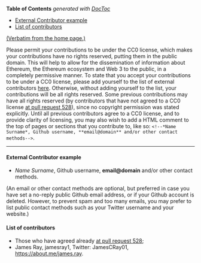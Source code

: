 <!-- START doctoc generated TOC please keep comment here to allow auto update -->
<!-- DON'T EDIT THIS SECTION, INSTEAD RE-RUN doctoc TO UPDATE -->
**Table of Contents**  *generated with [DocToc](https://github.com/thlorenz/doctoc)*

- [External Contributor example](#external-contributor-example)
- [List of contributors](#list-of-contributors)

<!-- END doctoc generated TOC please keep comment here to allow auto update -->

[(Verbatim from the home page.)](https://github.com/ethereum/wiki/wiki#license-and-contributor-license-agreement)

Please permit your contributions to be under the CC0 license,  which makes your contributions have no rights reserved, putting them in the public domain. This will help to allow for the dissemination of information about Ethereum, the Ethereum ecosystem and Web 3 to the public, in a completely permissive manner. To state that you accept your contributions to be under a CC0 license, please add yourself to the list of external contributors [here](https://github.com/ethereum/wiki/wiki/CC0-license#list-of-contributors). Otherwise, without adding yourself to the list, your contributions will be all rights reserved. Some previous contributions may have all rights reserved (by contributors that have not agreed to a CC0 license [at pull request 528](https://github.com/ethereum/wiki/pull/528)), since no copyright permission was stated explicitly. Until all previous contributors agree to a CC0 license, and to provide clarity of licensing, you may also wish to add a HTML comment to the top of pages or sections that you contribute to, like so: `<!--*Name Surname*, Github username, **email@domain** and/or other contact methods-->`. 

***
#### External Contributor example
- *Name Surname*, Github username, **email@domain** and/or other contact methods. 

(An email or other contact methods are optional, but preferred in case you have set a no-reply public Github email address, or if your Github account is deleted. However, to prevent spam and too many emails, you may prefer to list public contact methods such as your Twitter username and your website.)

#### List of contributors

- Those who have agreed already [at pull request 528](https://github.com/ethereum/wiki/pull/528);
- James Ray, jamesray1, Twitter: JamesCRay01, https://about.me/james.ray.